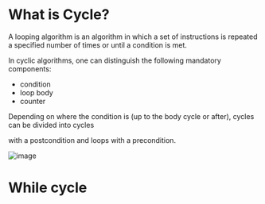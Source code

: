 # What is Cycle?

A looping algorithm is an algorithm in which a set of instructions is repeated a specified number of times or until a condition is met.

In cyclic algorithms, one can distinguish the following
mandatory components:

* condition
* loop body
* counter

Depending on where the condition is (up to the body
cycle or after), cycles can be divided into cycles

with a postcondition and loops with a precondition.

![image](https://user-images.githubusercontent.com/70141250/126516151-ff3bdb40-9fbf-41c6-ae1a-20e437cd8800.png)

# While cycle
